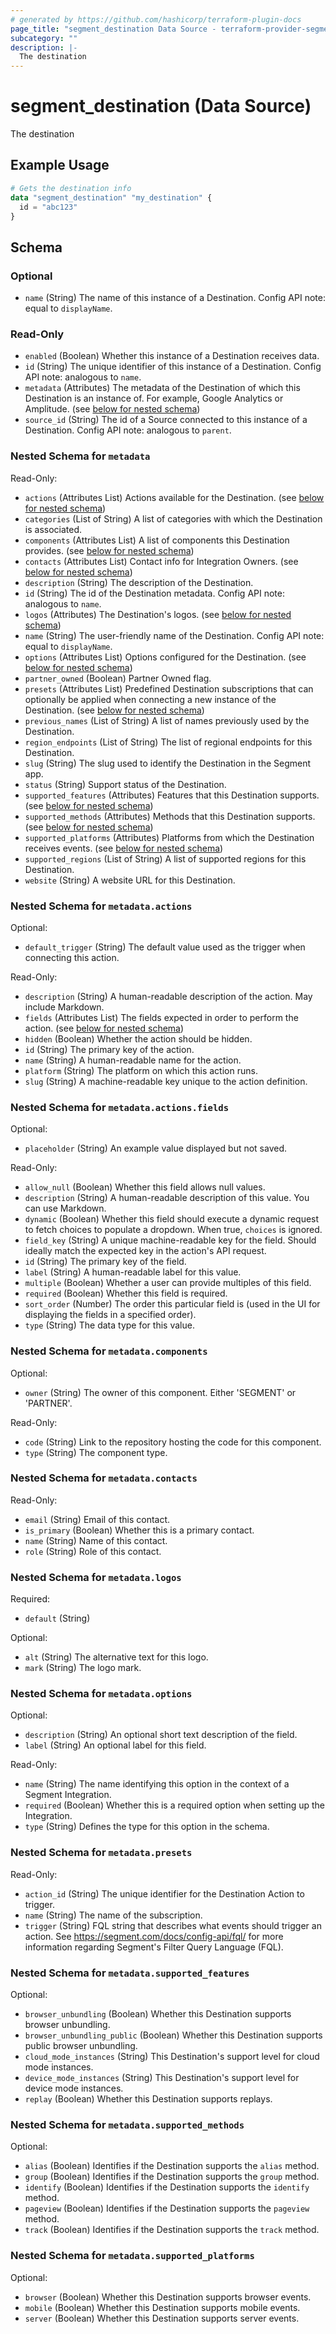 ```yaml
---
# generated by https://github.com/hashicorp/terraform-plugin-docs
page_title: "segment_destination Data Source - terraform-provider-segment"
subcategory: ""
description: |-
  The destination
---
```


# segment_destination (Data Source)

The destination

## Example Usage

```terraform
# Gets the destination info
data "segment_destination" "my_destination" {
  id = "abc123"
}
```

<!-- schema generated by tfplugindocs -->
## Schema

### Optional

- `name` (String) The name of this instance of a Destination. Config API note: equal to `displayName`.

### Read-Only

- `enabled` (Boolean) Whether this instance of a Destination receives data.
- `id` (String) The unique identifier of this instance of a Destination. Config API note: analogous to `name`.
- `metadata` (Attributes) The metadata of the Destination of which this Destination is an instance of. For example, Google Analytics or Amplitude. (see [below for nested schema](#nestedatt--metadata))
- `source_id` (String) The id of a Source connected to this instance of a Destination. Config API note: analogous to `parent`.

<a id="nestedatt--metadata"></a>
### Nested Schema for `metadata`

Read-Only:

- `actions` (Attributes List) Actions available for the Destination. (see [below for nested schema](#nestedatt--metadata--actions))
- `categories` (List of String) A list of categories with which the Destination is associated.
- `components` (Attributes List) A list of components this Destination provides. (see [below for nested schema](#nestedatt--metadata--components))
- `contacts` (Attributes List) Contact info for Integration Owners. (see [below for nested schema](#nestedatt--metadata--contacts))
- `description` (String) The description of the Destination.
- `id` (String) The id of the Destination metadata. Config API note: analogous to `name`.
- `logos` (Attributes) The Destination's logos. (see [below for nested schema](#nestedatt--metadata--logos))
- `name` (String) The user-friendly name of the Destination. Config API note: equal to `displayName`.
- `options` (Attributes List) Options configured for the Destination. (see [below for nested schema](#nestedatt--metadata--options))
- `partner_owned` (Boolean) Partner Owned flag.
- `presets` (Attributes List) Predefined Destination subscriptions that can optionally be applied when connecting a new instance of the Destination. (see [below for nested schema](#nestedatt--metadata--presets))
- `previous_names` (List of String) A list of names previously used by the Destination.
- `region_endpoints` (List of String) The list of regional endpoints for this Destination.
- `slug` (String) The slug used to identify the Destination in the Segment app.
- `status` (String) Support status of the Destination.
- `supported_features` (Attributes) Features that this Destination supports. (see [below for nested schema](#nestedatt--metadata--supported_features))
- `supported_methods` (Attributes) Methods that this Destination supports. (see [below for nested schema](#nestedatt--metadata--supported_methods))
- `supported_platforms` (Attributes) Platforms from which the Destination receives events. (see [below for nested schema](#nestedatt--metadata--supported_platforms))
- `supported_regions` (List of String) A list of supported regions for this Destination.
- `website` (String) A website URL for this Destination.

<a id="nestedatt--metadata--actions"></a>
### Nested Schema for `metadata.actions`

Optional:

- `default_trigger` (String) The default value used as the trigger when connecting this action.

Read-Only:

- `description` (String) A human-readable description of the action. May include Markdown.
- `fields` (Attributes List) The fields expected in order to perform the action. (see [below for nested schema](#nestedatt--metadata--actions--fields))
- `hidden` (Boolean) Whether the action should be hidden.
- `id` (String) The primary key of the action.
- `name` (String) A human-readable name for the action.
- `platform` (String) The platform on which this action runs.
- `slug` (String) A machine-readable key unique to the action definition.

<a id="nestedatt--metadata--actions--fields"></a>
### Nested Schema for `metadata.actions.fields`

Optional:

- `placeholder` (String) An example value displayed but not saved.

Read-Only:

- `allow_null` (Boolean) Whether this field allows null values.
- `description` (String) A human-readable description of this value. You can use Markdown.
- `dynamic` (Boolean) Whether this field should execute a dynamic request to fetch choices to populate a dropdown. When true, `choices` is ignored.
- `field_key` (String) A unique machine-readable key for the field. Should ideally match the expected key in the action's API request.
- `id` (String) The primary key of the field.
- `label` (String) A human-readable label for this value.
- `multiple` (Boolean) Whether a user can provide multiples of this field.
- `required` (Boolean) Whether this field is required.
- `sort_order` (Number) The order this particular field is (used in the UI for displaying the fields in a specified order).
- `type` (String) The data type for this value.



<a id="nestedatt--metadata--components"></a>
### Nested Schema for `metadata.components`

Optional:

- `owner` (String) The owner of this component. Either 'SEGMENT' or 'PARTNER'.

Read-Only:

- `code` (String) Link to the repository hosting the code for this component.
- `type` (String) The component type.


<a id="nestedatt--metadata--contacts"></a>
### Nested Schema for `metadata.contacts`

Read-Only:

- `email` (String) Email of this contact.
- `is_primary` (Boolean) Whether this is a primary contact.
- `name` (String) Name of this contact.
- `role` (String) Role of this contact.


<a id="nestedatt--metadata--logos"></a>
### Nested Schema for `metadata.logos`

Required:

- `default` (String)

Optional:

- `alt` (String) The alternative text for this logo.
- `mark` (String) The logo mark.


<a id="nestedatt--metadata--options"></a>
### Nested Schema for `metadata.options`

Optional:

- `description` (String) An optional short text description of the field.
- `label` (String) An optional label for this field.

Read-Only:

- `name` (String) The name identifying this option in the context of a Segment Integration.
- `required` (Boolean) Whether this is a required option when setting up the Integration.
- `type` (String) Defines the type for this option in the schema.


<a id="nestedatt--metadata--presets"></a>
### Nested Schema for `metadata.presets`

Read-Only:

- `action_id` (String) The unique identifier for the Destination Action to trigger.
- `name` (String) The name of the subscription.
- `trigger` (String) FQL string that describes what events should trigger an action. See https://segment.com/docs/config-api/fql/ for more information regarding Segment's Filter Query Language (FQL).


<a id="nestedatt--metadata--supported_features"></a>
### Nested Schema for `metadata.supported_features`

Optional:

- `browser_unbundling` (Boolean) Whether this Destination supports browser unbundling.
- `browser_unbundling_public` (Boolean) Whether this Destination supports public browser unbundling.
- `cloud_mode_instances` (String) This Destination's support level for cloud mode instances.
- `device_mode_instances` (String) This Destination's support level for device mode instances.
- `replay` (Boolean) Whether this Destination supports replays.


<a id="nestedatt--metadata--supported_methods"></a>
### Nested Schema for `metadata.supported_methods`

Optional:

- `alias` (Boolean) Identifies if the Destination supports the `alias` method.
- `group` (Boolean) Identifies if the Destination supports the `group` method.
- `identify` (Boolean) Identifies if the Destination supports the `identify` method.
- `pageview` (Boolean) Identifies if the Destination supports the `pageview` method.
- `track` (Boolean) Identifies if the Destination supports the `track` method.


<a id="nestedatt--metadata--supported_platforms"></a>
### Nested Schema for `metadata.supported_platforms`

Optional:

- `browser` (Boolean) Whether this Destination supports browser events.
- `mobile` (Boolean) Whether this Destination supports mobile events.
- `server` (Boolean) Whether this Destination supports server events.
